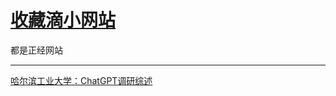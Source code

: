 # [收藏滴小网站](https://github.com/iLovEing/notebook/issues/10)

都是正经网站

---

[哈尔滨工业大学：ChatGPT调研综述](https://mp.weixin.qq.com/s/seW2nwnJSr4MGQ3iLL2vnw)